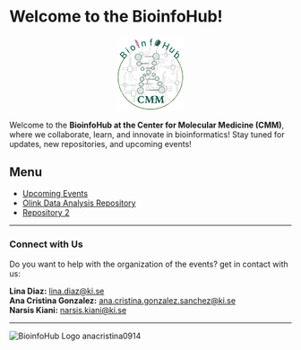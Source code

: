 # Welcome to the BioinfoHub!
<div style="text-align: center;">
    <img src="docs/BioInfoHubLogo_1.png" alt="BioinfoHub Logo" width="120">
</div>  

Welcome to the **BioinfoHub at the Center for Molecular Medicine (CMM)**, where we collaborate, learn, and innovate in bioinformatics! Stay tuned for updates, new repositories, and upcoming events!

## Menu

- [Upcoming Events](#upcoming-events)
- [Olink Data Analysis Repository](https://github.com/BioinfoHubCMM/olink)
- [Repository 2](https://github.com/your-org/repo2)

---

### Connect with Us
Do you want to help with the organization of the events? get in contact with us:

**Lina Diaz:** lina.diaz@ki.se  
**Ana Cristina Gonzalez:** ana.cristina.gonzalez.sanchez@ki.se  
**Narsis Kiani:** narsis.kiani@ki.se 

---

<div style="text-align: left;">
    <img src="https://github.githubassets.com/images/modules/logos_page/GitHub-Mark.png" alt="BioinfoHub Logo" width="25"> anacristina0914
</div>